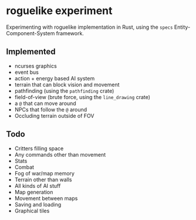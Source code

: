 # roguelike experiment

Experimenting with roguelike implementation in Rust, using the `specs` Entity-Component-System framework.

## Implemented

- ncurses graphics
- event bus
- action + energy based AI system
- terrain that can block vision and movement
- pathfinding (using the `pathfinding` crate)
- field-of-view (brute force, using the `line_drawing` crate)
- a `@` that can move around
- NPCs that follow the `@` around
- Occluding terrain outside of FOV

## Todo

- Critters filling space
- Any commands other than movement
- Stats
- Combat
- Fog of war/map memory
- Terrain other than walls
- All kinds of AI stuff
- Map generation
- Movement between maps
- Saving and loading
- Graphical tiles